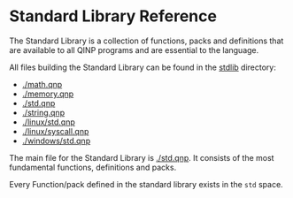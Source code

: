 # Standard Library Reference

The Standard Library is a collection of functions, packs and definitions that are available to all QINP programs and are essential to the language.

All files building the Standard Library can be found in the [stdlib](../../stdlib/) directory:
 - [./math.qnp](./math-qnp.md)
 - [./memory.qnp](./memory-qnp.md)
 - [./std.qnp](./std-qnp.md)
 - [./string.qnp](./string-qnp.md)
 - [./linux/std.qnp](./linux/std-qnp.md)
 - [./linux/syscall.qnp](./linux/syscall-qnp.md)
 - [./windows/std.qnp](./windows/std-qnp.md)

The main file for the Standard Library is [./std.qnp](./std-qnp.md). It consists of the most fundamental functions, definitions and packs.

Every Function/pack defined in the standard library exists in the `std` space.